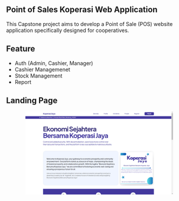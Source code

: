 <p align="center"><a <img src="/public/images/Laravel.png" width="400" alt="Laravel Logo"></a></p>

## Point of Sales Koperasi Web Application

This Capstone project aims to develop a Point of Sale (POS) website application specifically designed for cooperatives.

## Feature

- Auth (Admin, Cashier, Manager)
- Cashier Managemenet
- Stock Management
- Report 

## Landing Page

<p align="center"><a href="" target="_blank"><img src="/public/images/landing-page.png" width="400" alt="Laravel Logo"></a></p>
